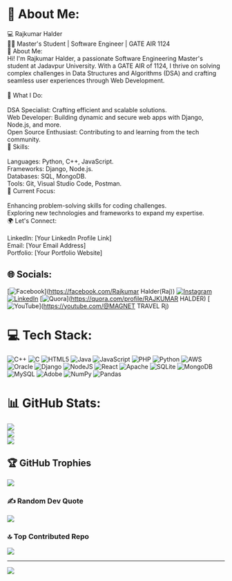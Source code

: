 # 💫 About Me:
💻 Rajkumar Halder<br>🧑‍🎓 Master's Student | Software Engineer | GATE AIR 1124<br>🌟 About Me:<br>Hi! I'm Rajkumar Halder, a passionate Software Engineering Master's student at Jadavpur University. With a GATE AIR of 1124, I thrive on solving complex challenges in Data Structures and Algorithms (DSA) and crafting seamless user experiences through Web Development.<br><br>🚀 What I Do:<br><br>DSA Specialist: Crafting efficient and scalable solutions.<br>Web Developer: Building dynamic and secure web apps with Django, Node.js, and more.<br>Open Source Enthusiast: Contributing to and learning from the tech community.<br>🎯 Skills:<br><br>Languages: Python, C++, JavaScript.<br>Frameworks: Django, Node.js.<br>Databases: SQL, MongoDB.<br>Tools: Git, Visual Studio Code, Postman.<br>🌱 Current Focus:<br><br>Enhancing problem-solving skills for coding challenges.<br>Exploring new technologies and frameworks to expand my expertise.<br>🌍 Let's Connect:<br><br>LinkedIn: [Your LinkedIn Profile Link]<br>Email: [Your Email Address]<br>Portfolio: [Your Portfolio Website]


## 🌐 Socials:
[![Facebook](https://img.shields.io/badge/Facebook-%231877F2.svg?logo=Facebook&logoColor=white)](https://facebook.com/Rajkumar Halder(Raj)) [![Instagram](https://img.shields.io/badge/Instagram-%23E4405F.svg?logo=Instagram&logoColor=white)](https://instagram.com/aklaraj89) [![LinkedIn](https://img.shields.io/badge/LinkedIn-%230077B5.svg?logo=linkedin&logoColor=white)](https://linkedin.com/in/https://www.linkedin.com/in/rajkumar-halder-499802266/overlay/about-this-profile/?lipi=urn%3Ali%3Apage%3Ad_flagship3_profile_view_base%3BhbHTLuxnSUaige1JgFh7nw%3D%3D) [![Quora](https://img.shields.io/badge/Quora-%23B92B27.svg?logo=Quora&logoColor=white)](https://quora.com/profile/RAJKUMAR HALDER) [![YouTube](https://img.shields.io/badge/YouTube-%23FF0000.svg?logo=YouTube&logoColor=white)](https://youtube.com/@MAGNET TRAVEL Rj) 

# 💻 Tech Stack:
![C++](https://img.shields.io/badge/c++-%2300599C.svg?style=for-the-badge&logo=c%2B%2B&logoColor=white) ![C](https://img.shields.io/badge/c-%2300599C.svg?style=for-the-badge&logo=c&logoColor=white) ![HTML5](https://img.shields.io/badge/html5-%23E34F26.svg?style=for-the-badge&logo=html5&logoColor=white) ![Java](https://img.shields.io/badge/java-%23ED8B00.svg?style=for-the-badge&logo=openjdk&logoColor=white) ![JavaScript](https://img.shields.io/badge/javascript-%23323330.svg?style=for-the-badge&logo=javascript&logoColor=%23F7DF1E) ![PHP](https://img.shields.io/badge/php-%23777BB4.svg?style=for-the-badge&logo=php&logoColor=white) ![Python](https://img.shields.io/badge/python-3670A0?style=for-the-badge&logo=python&logoColor=ffdd54) ![AWS](https://img.shields.io/badge/AWS-%23FF9900.svg?style=for-the-badge&logo=amazon-aws&logoColor=white) ![Oracle](https://img.shields.io/badge/Oracle-F80000?style=for-the-badge&logo=oracle&logoColor=white) ![Django](https://img.shields.io/badge/django-%23092E20.svg?style=for-the-badge&logo=django&logoColor=white) ![NodeJS](https://img.shields.io/badge/node.js-6DA55F?style=for-the-badge&logo=node.js&logoColor=white) ![React](https://img.shields.io/badge/react-%2320232a.svg?style=for-the-badge&logo=react&logoColor=%2361DAFB) ![Apache](https://img.shields.io/badge/apache-%23D42029.svg?style=for-the-badge&logo=apache&logoColor=white) ![SQLite](https://img.shields.io/badge/sqlite-%2307405e.svg?style=for-the-badge&logo=sqlite&logoColor=white) ![MongoDB](https://img.shields.io/badge/MongoDB-%234ea94b.svg?style=for-the-badge&logo=mongodb&logoColor=white) ![MySQL](https://img.shields.io/badge/mysql-4479A1.svg?style=for-the-badge&logo=mysql&logoColor=white) ![Adobe](https://img.shields.io/badge/adobe-%23FF0000.svg?style=for-the-badge&logo=adobe&logoColor=white) ![NumPy](https://img.shields.io/badge/numpy-%23013243.svg?style=for-the-badge&logo=numpy&logoColor=white) ![Pandas](https://img.shields.io/badge/pandas-%23150458.svg?style=for-the-badge&logo=pandas&logoColor=white)
# 📊 GitHub Stats:
![](https://github-readme-stats.vercel.app/api?username=Rj8930&theme=transparent&hide_border=true&include_all_commits=false&count_private=false)<br/>
![](https://github-readme-streak-stats.herokuapp.com/?user=Rj8930&theme=transparent&hide_border=true)<br/>
![](https://github-readme-stats.vercel.app/api/top-langs/?username=Rj8930&theme=transparent&hide_border=true&include_all_commits=false&count_private=false&layout=compact)

## 🏆 GitHub Trophies
![](https://github-profile-trophy.vercel.app/?username=Rj8930&theme=radical&no-frame=false&no-bg=true&margin-w=4)

### ✍️ Random Dev Quote
![](https://quotes-github-readme.vercel.app/api?type=horizontal&theme=radical)

### 🔝 Top Contributed Repo
![](https://github-contributor-stats.vercel.app/api?username=Rj8930&limit=5&theme=dark&combine_all_yearly_contributions=true)

---
[![](https://visitcount.itsvg.in/api?id=Rj8930&icon=0&color=0)](https://visitcount.itsvg.in)

<!-- Proudly created with GPRM ( https://gprm.itsvg.in ) -->
